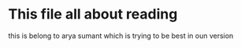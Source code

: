 # This file all about reading

this is belong to arya sumant which is trying to be best in oun version